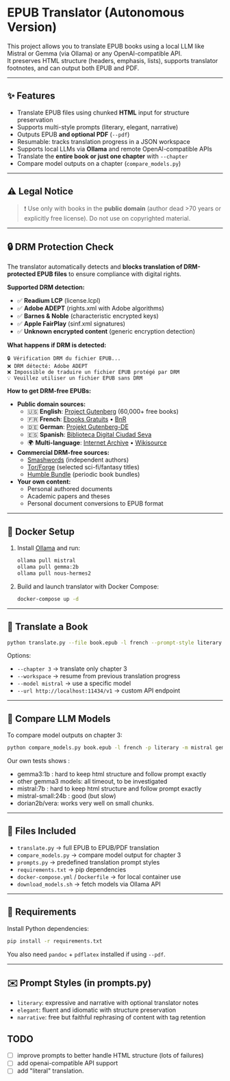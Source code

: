 # EPUB Translator (Autonomous Version)

This project allows you to translate EPUB books using a local LLM like Mistral or Gemma (via Ollama) or any OpenAI-compatible API.  
It preserves HTML structure (headers, emphasis, lists), supports translator footnotes, and can output both EPUB and PDF.

---

## ✨ Features

- Translate EPUB files using chunked **HTML** input for structure preservation
- Supports multi-style prompts (literary, elegant, narrative)
- Outputs EPUB **and optional PDF** (`--pdf`)
- Resumable: tracks translation progress in a JSON workspace
- Supports local LLMs via **Ollama** and remote OpenAI-compatible APIs
- Translate the **entire book or just one chapter** with `--chapter`
- Compare model outputs on a chapter (`compare_models.py`)

---

## ⚠️ Legal Notice

> ❗ Use only with books in the **public domain** (author dead >70 years or explicitly free license).
> Do not use on copyrighted material.

---

## 🔒 DRM Protection Check

The translator automatically detects and **blocks translation of DRM-protected EPUB files** to ensure compliance with digital rights.

**Supported DRM detection:**
- ✅ **Readium LCP** (license.lcpl)
- ✅ **Adobe ADEPT** (rights.xml with Adobe algorithms)
- ✅ **Barnes & Noble** (characteristic encrypted keys)
- ✅ **Apple FairPlay** (sinf.xml signatures)
- ✅ **Unknown encrypted content** (generic encryption detection)

**What happens if DRM is detected:**
```
🔒 Vérification DRM du fichier EPUB...
❌ DRM détecté: Adobe ADEPT
❌ Impossible de traduire un fichier EPUB protégé par DRM
💡 Veuillez utiliser un fichier EPUB sans DRM
```

**How to get DRM-free EPUBs:**
- **Public domain sources:**
  - 🇺🇸 **English**: [Project Gutenberg](https://www.gutenberg.org) (60,000+ free books)
  - 🇫🇷 **French**: [Ebooks Gratuits](https://www.ebooksgratuits.com) • [BnR](https://ebooks-bnr.com)
  - 🇩🇪 **German**: [Projekt Gutenberg-DE](https://www.projekt-gutenberg.org)
  - 🇪🇸 **Spanish**: [Biblioteca Digital Ciudad Seva](http://www.ciudadseva.com)
  - 🌍 **Multi-language**: [Internet Archive](https://archive.org/details/texts) • [Wikisource](https://wikisource.org)
- **Commercial DRM-free sources:**
  - [Smashwords](https://www.smashwords.com) (independent authors)
  - [Tor/Forge](https://www.tor.com) (selected sci-fi/fantasy titles)
  - [Humble Bundle](https://www.humblebundle.com/books) (periodic book bundles)
- **Your own content:**
  - Personal authored documents
  - Academic papers and theses
  - Personal document conversions to EPUB format

---

## 🐳 Docker Setup

1. Install [Ollama](https://ollama.com/) and run:
   ```bash
   ollama pull mistral
   ollama pull gemma:2b
   ollama pull nous-hermes2
   ```

2. Build and launch translator with Docker Compose:
   ```bash
   docker-compose up -d
   ```

---

## 🚀 Translate a Book

```bash
python translate.py --file book.epub -l french --prompt-style literary --pdf
```

Options:
- `--chapter 3` → translate only chapter 3
- `--workspace` → resume from previous translation progress
- `--model mistral` → use a specific model
- `--url http://localhost:11434/v1` → custom API endpoint

---

## 🔁 Compare LLM Models

To compare model outputs on chapter 3:

```bash
python compare_models.py book.epub -l french -p literary -m mistral gemma:2b -o model_comparison.md
```

Our own tests shows :
* gemma3:1b : hard to keep html structure and follow prompt exactly
* other gemma3 models: all timeout, to be investigated
* mistral:7b : hard to keep html structure and follow prompt exactly
* mistral-small:24b : good (but slow)
* dorian2b/vera: works very well on small chunks.



---

## 📁 Files Included

- `translate.py` → full EPUB to EPUB/PDF translation
- `compare_models.py` → compare model output for chapter 3
- `prompts.py` → predefined translation prompt styles
- `requirements.txt` → pip dependencies
- `docker-compose.yml` / `Dockerfile` → for local container use
- `download_models.sh` → fetch models via Ollama API

---

## 🧪 Requirements

Install Python dependencies:

```bash
pip install -r requirements.txt
```

You also need `pandoc` + `pdflatex` installed if using `--pdf`.

---

## ✉️ Prompt Styles (in prompts.py)

- `literary`: expressive and narrative with optional translator notes
- `elegant`: fluent and idiomatic with structure preservation
- `narrative`: free but faithful rephrasing of content with tag retention

## TODO
- [ ] improve prompts to better handle HTML structure (lots of failures)
- [ ] add openai-compatible API support
- [ ] add "literal" translation.